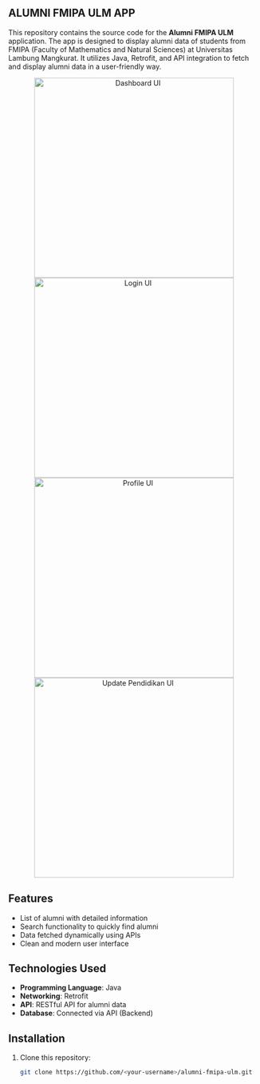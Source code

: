 ## ALUMNI FMIPA ULM APP

This repository contains the source code for the **Alumni FMIPA ULM** application. The app is designed to display alumni data of students from FMIPA (Faculty of Mathematics and Natural Sciences) at Universitas Lambung Mangkurat. It utilizes Java, Retrofit, and API integration to fetch and display alumni data in a user-friendly way.

<div style="text-align: center;">
  <img src="https://github.com/ryanazryan/alumni_ulm_app/blob/master/Home%20UI.jpeg?raw=true" alt="Dashboard UI" width="400"/>
  <img src="https://github.com/ryanazryan/alumni_ulm_app/blob/master/Login%20UI.jpeg?raw=true" alt="Login UI" width="400"/>
  <img src="https://github.com/ryanazryan/alumni_ulm_app/blob/master/Profile%20UI.jpeg?raw=true" alt="Profile UI" width ="400"/>
  <img src="https://github.com/ryanazryan/alumni_ulm_app/blob/master/Halaman%20Update%20Pendidikan%20Activity.jpg?raw=true" alt="Update Pendidikan UI" width ="400"/>

</div>

## Features
- List of alumni with detailed information
- Search functionality to quickly find alumni
- Data fetched dynamically using APIs
- Clean and modern user interface

## Technologies Used
- **Programming Language**: Java
- **Networking**: Retrofit
- **API**: RESTful API for alumni data
- **Database**: Connected via API (Backend)

## Installation

1. Clone this repository:
   ```bash
   git clone https://github.com/<your-username>/alumni-fmipa-ulm.git
